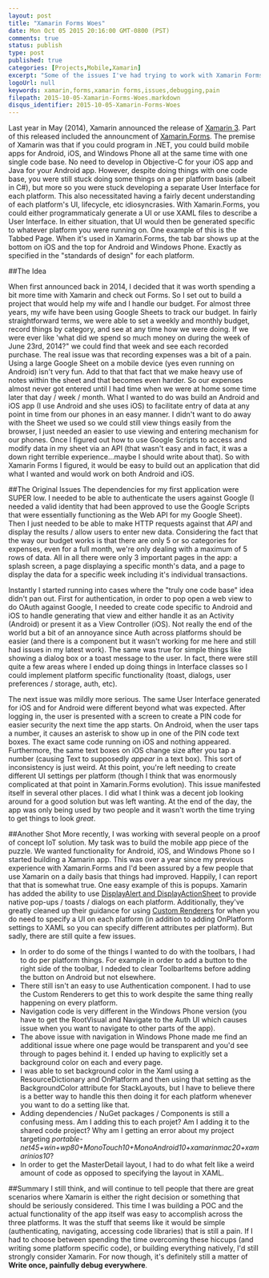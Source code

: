 ```yaml
---
layout: post
title: "Xamarin Forms Woes"
date: Mon Oct 05 2015 20:16:00 GMT-0800 (PST)
comments: true
status: publish
type: post
published: true
categories: [Projects,Mobile,Xamarin]
excerpt: "Some of the issues I've had trying to work with Xamarin Forms"
logoUrl: null
keywords: xamarin,forms,xamarin forms,issues,debugging,pain
filepath: 2015-10-05-Xamarin-Forms-Woes.markdown
disqus_identifier: 2015-10-05-Xamarin-Forms-Woes
---
```


Last year in May (2014), Xamarin announced the release of [Xamarin 3](https://blog.xamarin.com/announcing-xamarin-3/).  Part of this released included the announcment of [Xamarin.Forms](https://blog.xamarin.com/meet-xamarin.forms-3-native-uis-1-shared-code-base/).  The premise of Xamarin was that if you could program in .NET, you could build mobile apps for Android, iOS, and Windows Phone all at the same time with one single code base.  No need to develop in Objective-C for your iOS app and Java for your Android app.  However, despite doing things with one code base, you were still stuck doing some things on a per platform basis (albeit in C#), but more so you were stuck developing a separate User Interface for each platform.  This also necessitated having a fairly decent understanding of each platform's UI, lifecycle, etc idiosyncrasies.  With Xamarin.Forms, you could either programmaticaly generate a UI or use XAML files to describe a User Interface.  In either situation, that UI would then be generated specific to whatever platform you were running on.  One example of this is the Tabbed Page.  When it's used in Xamarin.Forms, the tab bar shows up at the bottom on iOS and the top for Android and Windows Phone.  Exactly as specified in the "standards of design" for each platform.

##The Idea

When first announced back in 2014, I decided that it was worth spending a bit more time with Xamarin and check out Forms. So I set out to build a project that would help my wife and I handle our budget.  For almost three years, my wife have been using Google Sheets to track our budget.  In fairly straightforward terms, we were able to set a weekly and monthly budget, record things by category, and see at any time how we were doing.  If we were ever like 'what did we spend so much money on during the week of June 23rd, 2014?" we could find that week and see each recorded purchase.  The real issue was that recording expenses was a bit of a pain.  Using a large Google Sheet on a mobile device (yes even running on Android) isn't very fun.  Add to that that fact that we make heavy use of notes within the sheet and that becomes even harder.  So our expenses almost never got entered until I had time when we were at home some time later that day / week / month.  What I wanted to do was build an Android and iOS app (I use Android and she uses iOS) to facilitate entry of data at any point in time from our phones in an easy manner.  I didn't want to do away with the Sheet we used so we could still view things easily from the browser, I just needed an easier to use viewing and entering mechanism for our phones.  Once I figured out how to use Google Scripts to access and modify data in my sheet via an API (that wasn't easy and in fact, it was a down right terrible experience...maybe I should write about that).  So with Xamarin Forms I figured, it would be easy to build out an application that did what I wanted and would work on both Android and iOS.

##The Original Issues
The dependencies for my first application were SUPER low.  I needed to be able to authenticate the users against Google (I needed a valid identity that had been approved to use the Google Scripts that were essentially functioning as the Web API for my Google Sheet).  Then I just needed to be able to make HTTP requests against that *API* and display the results / allow users to enter new data.  Considering the fact that the way our budget works is that there are only 5 or so categories for expenses, even for a full month, we're only dealing with a maximum of 5 rows of data.  All in all there were only 3 important pages in the app: a splash screen, a page displaying a specific month's data, and a page to display the data for a specific week including it's individual transactions.

Instantly I started running into cases where the "truly one code base" idea didn't pan out.  First for authentication, in order to pop open a web view to do OAuth against Google, I needed to create code specific to Android and iOS to handle generating that view and either handle it as an Activity (Android) or present it as a View Controller (iOS).  Not really the end of the world but a bit of an annoyance since Auth across platforms should be easier (and there is a component but it wasn't working for me here and still had issues in my latest work).  The same was true for simple things like showing a dialog box or a toast message to the user.  In fact, there were still quite a few areas where I ended up doing things in Interface classes so I could implement platform specific functionality (toast, dialogs, user preferences / storage, auth, etc).  

The next issue was mildly more serious.  The same User Interface generated for iOS and for Android were different beyond what was expected.  After logging in, the user is presented with a screen to create a PIN code for easier security the next time the app starts.  On Android, when the user taps a number, it causes an asterisk to show up in one of the PIN code text boxes.  The exact same code running on iOS and nothing appeared.  Furthermore, the same text boxes on iOS change size after you tap a number (causing Text to supposedly *appear* in a text box).  This sort of inconsistency is just weird.  At this point, you're left needing to create different UI settings per platform (though I think that was enormously complicated at that point in Xamarin.Forms evolution).  This issue manifested itself in several other places.  I did what I think was a decent job looking around for a good solution but was left wanting.  At the end of the day, the app was only being used by two people and it wasn't worth the time trying to get things to look *great*.

##Another Shot
More recently, I was working with several people on a proof of concept IoT solution.  My task was to build the mobile app piece of the puzzle.  We wanted functionality for Android, iOS, and Windows Phone so I started building a Xamarin app.  This was over a year since my previous experience with Xamarin.Forms and I'd been assured by a few people that use Xamarin on a daily basis that things had improved.  Happily, I can report that that is somewhat true.  One easy example of this is popups.  Xamarin has added the ability to use [DisplayAlert and DisplayActionSheet](https://developer.xamarin.com/guides/cross-platform/xamarin-forms/working-with/pop-ups/) to provide native pop-ups / toasts / dialogs on each platform.  Additionally, they've greatly cleaned up their guidance for using [Custom Renderers](https://developer.xamarin.com/guides/cross-platform/xamarin-forms/custom-renderer/) for when you do need to specify a UI on each platform (in addition to adding OnPlatform settings to XAML so you can specify different attributes per platform).  But sadly, there are still quite a few issues.  

* In order to do some of the things I wanted to do with the toolbars, I had to do per platform things.  For example in order to add a button to the right side of the toolbar, I ndeded to clear ToolbarItems before adding the button on Android but not elsewhere. 
* There still isn't an easy to use Authentication component.  I had to use the Custom Renderers to get this to work despite the same thing really happening on every platform.
* Navigation code is very different in the Windows Phone version (you have to get the RootVisual and Navigate to the Auth UI which causes issue when you want to navigate to other parts of the app).
* The above issue with navigation in Windows Phone made me find an additional issue where one page would be transparent and you'd see through to pages behind it.  I ended up having to explicitly set a background color on each and every page.  
* I was able to set background color in the Xaml using a ResourceDictionary and OnPlatform and then using that setting as the BackgroundColor attribute for StackLayouts, but I have to believe there is a better way to handle this then doing it for each platform whenever you want to do a setting like that.
* Adding dependencies / NuGet packages / Components is still a confusing mess.  Am I adding this to each projet?  Am I adding it to the shared code project?  Why am I getting an error about my project targeting *portable-net45+win+wp80+MonoTouch10+MonoAndroid10+xamarinmac20+xamarinios10*?
* In order to get the MasterDetail layout, I had to do what felt like a weird amount of code as opposed to specifying the layout in XAML.

##Summary
I still think, and will continue to tell people that there are great scenarios where Xamarin is either the right decision or something that should be seriously considered.  This time I was building a POC and the actual functionality of the app itself was easy to accomplish across the three platforms.  It was the stuff that seems like it would be simple (authenticating, navigating, accessing code libraries) that is still a pain.  If I had to choose between spending the time overcoming these hiccups (and writing some platform specific code), or building everything natively, I'd still strongly consider Xamarin.  For now though, it's definitely still a matter of **Write once, painfully debug everywhere**.
